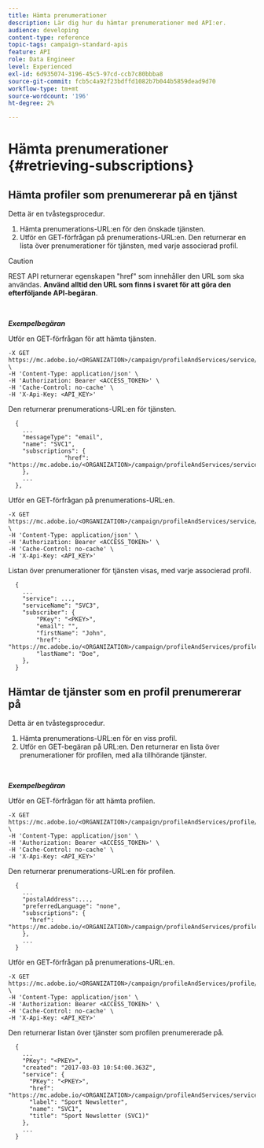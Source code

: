 ```yaml
---
title: Hämta prenumerationer
description: Lär dig hur du hämtar prenumerationer med API:er.
audience: developing
content-type: reference
topic-tags: campaign-standard-apis
feature: API
role: Data Engineer
level: Experienced
exl-id: 6d935074-3196-45c5-97cd-ccb7c80bbba8
source-git-commit: fcb5c4a92f23bdffd1082b7b044b5859dead9d70
workflow-type: tm+mt
source-wordcount: '196'
ht-degree: 2%

---
```


# Hämta prenumerationer {#retrieving-subscriptions}

## Hämta profiler som prenumererar på en tjänst

Detta är en tvåstegsprocedur.

1. Hämta prenumerations-URL:en för den önskade tjänsten.
1. Utför en GET-förfrågan på prenumerations-URL:en. Den returnerar en lista över prenumerationer för tjänsten, med varje associerad profil.

>[!CAUTION]
>
>REST API returnerar egenskapen &quot;href&quot; som innehåller den URL som ska användas. <b>Använd alltid den URL som finns i svaret för att göra den efterföljande API-begäran</b>.

<br/>

***Exempelbegäran***

Utför en GET-förfrågan för att hämta tjänsten.

```
-X GET https://mc.adobe.io/<ORGANIZATION>/campaign/profileAndServices/service/<PKEY> \
-H 'Content-Type: application/json' \
-H 'Authorization: Bearer <ACCESS_TOKEN>' \
-H 'Cache-Control: no-cache' \
-H 'X-Api-Key: <API_KEY>'
```

Den returnerar prenumerations-URL:en för tjänsten.

```
  {
    ...
    "messageType": "email",
    "name": "SVC1",
    "subscriptions": {
                "href": "https://mc.adobe.io/<ORGANIZATION>/campaign/profileAndServices/service/<PKEY>/subscriptions/"
    },
    ...
  },
```

Utför en GET-förfrågan på prenumerations-URL:en.

```
-X GET https://mc.adobe.io/<ORGANIZATION>/campaign/profileAndServices/service/<PKEY>/subscriptions \
-H 'Content-Type: application/json' \
-H 'Authorization: Bearer <ACCESS_TOKEN>' \
-H 'Cache-Control: no-cache' \
-H 'X-Api-Key: <API_KEY>'
```

Listan över prenumerationer för tjänsten visas, med varje associerad profil.

```
  {
    ...
    "service": ...,
    "serviceName": "SVC3",
    "subscriber": {
        "PKey": "<PKEY>",
        "email": "",
        "firstName": "John",
        "href": "https://mc.adobe.io/<ORGANIZATION>/campaign/profileAndServices/profile/<PKEY>",
        "lastName": "Doe",
    },
  }
```

## Hämtar de tjänster som en profil prenumererar på

Detta är en tvåstegsprocedur.

1. Hämta prenumerations-URL:en för en viss profil.
1. Utför en GET-begäran på URL:en. Den returnerar en lista över prenumerationer för profilen, med alla tillhörande tjänster.

<br/>

***Exempelbegäran***

Utför en GET-förfrågan för att hämta profilen.

```
-X GET https://mc.adobe.io/<ORGANIZATION>/campaign/profileAndServices/profile/<PKEY> \
-H 'Content-Type: application/json' \
-H 'Authorization: Bearer <ACCESS_TOKEN>' \
-H 'Cache-Control: no-cache' \
-H 'X-Api-Key: <API_KEY>'
```

Den returnerar prenumerations-URL:en för profilen.

```
  {
    ...
    "postalAddress":...,
    "preferredLanguage": "none",
    "subscriptions": {
      "href": "https://mc.adobe.io/<ORGANIZATION>/campaign/profileAndServices/profile/<PKEY>/subscriptions/"
    },
    ...
  }
```

Utför en GET-förfrågan på prenumerations-URL:en.

```
-X GET https://mc.adobe.io/<ORGANIZATION>/campaign/profileAndServices/profile/<PKEY>/subscriptions \
-H 'Content-Type: application/json' \
-H 'Authorization: Bearer <ACCESS_TOKEN>' \
-H 'Cache-Control: no-cache' \
-H 'X-Api-Key: <API_KEY>'
```

Den returnerar listan över tjänster som profilen prenumererade på.

```
  {
    ...
    "PKey": "<PKEY>",
    "created": "2017-03-03 10:54:00.363Z",
    "service": {
      "PKey": "<PKEY>",
      "href": "https://mc.adobe.io/<ORGANIZATION>/campaign/profileAndServices/service/<PKEY>",
      "label": "Sport Newsletter",
      "name": "SVC1",
      "title": "Sport Newsletter (SVC1)"
    },
    ...
  }
```
